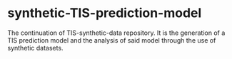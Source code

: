 # synthetic-TIS-prediction-model
The continuation of TIS-synthetic-data repository.
It is the generation of a TIS prediction model and the analysis of said model through the use of synthetic datasets.
